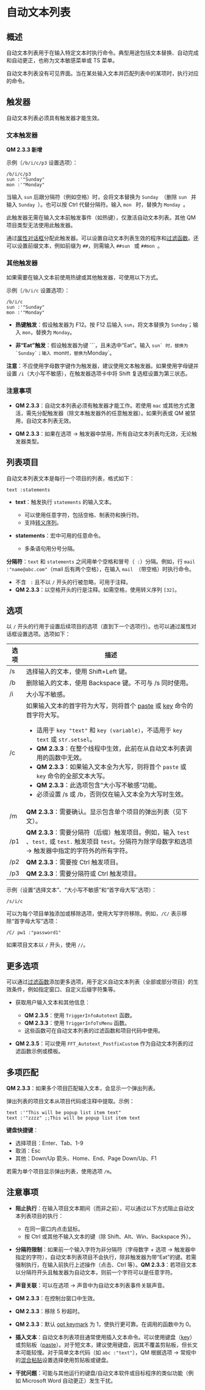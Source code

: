 # 自动文本列表

## 概述

自动文本列表用于在输入特定文本时执行命令。典型用途包括文本替换、自动完成和自动更正，也称为文本敏感菜单或 TS 菜单。

自动文本列表没有可见界面。当在某处输入文本并匹配列表中的某项时，执行对应的命令。

## 触发器

自动文本列表必须具有触发器才能生效。

### 文本触发器

**QM 2.3.3 新增**

示例（`/b/i/c/p3` 设置选项）：

```qm
/b/i/c/p3
sun :'"Sunday"
mon :'"Monday"
```

当输入 `sun` 后跟分隔符（例如空格）时，会将文本替换为 `Sunday `（删除 `sun ` 并输入 `Sunday `）。也可以按 Ctrl 代替分隔符。输入 `mon ` 时，替换为 `Monday `。

此触发器无需在输入文本前触发事件（如热键），仅激活自动文本列表。其他 QM 项目类型无法使用此触发器。

通过[属性对话框](IDH_PROPERTIES.md)分配此触发器。可以设置自动文本列表生效的程序和[过滤函数](#MoreOptions)。还可以设置前缀文本，例如前缀为 `##`，则需输入 `##sun ` 或 `##mon `。

### 其他触发器

如果需要在输入文本前使用热键或其他触发器，可使用以下方式。

示例（`/b/i/c` 设置选项）：

```qm
/b/i/c
sun :'"Sunday"
mon :'"Monday"
```

- **热键触发**：假设触发器为 F12。按 F12 后输入 `sun`，将文本替换为 `Sunday`；输入 `mon`，替换为 `Monday`。

- **非“Eat”触发**：假设触发器为键 ```，且未选中“Eat”。输入 ``sun` 时，替换为 `Sunday`；输入 ``mon` 时，替换为 `Monday`。

**注意**：不应使用字母数字键作为触发器，建议使用文本触发器。如果使用字母键并设置 `/i`（大小写不敏感），在触发器选项卡中将 Shift 复选框设置为第三状态。

### 注意事项

- **QM 2.3.3**：自动文本列表必须有触发器才能工作。若使用 `mac` 或其他方式激活，需先分配触发器（除文本触发器外的任意触发器）。如果列表或 QM 被禁用，自动文本列表无效。

- **QM 2.3.3**：如果在选项 -> 触发器中禁用，所有自动文本列表均无效，无论触发器类型。

## 列表项目

自动文本列表文本是每行一个项目的列表，格式如下：

```qm
text :statements
```

- **text**：触发执行 `statements` 的输入文本。
  - 可以使用任意字符，包括空格、制表符和换行符。
  - 支持[转义序列](IDP_CONSTANT.md)。

- **statements**：宏中可用的任意命令。
  - 多条语句用分号分隔。

**分隔符**：`text` 和 `statements` 之间用单个空格和冒号（` :`）分隔。例如，行 `mail  :"name@abc.com"`（mail 后有两个空格），在输入 ``mail ``（带空格）时执行命令。

- 不含 ` :` 且不以 `/` 开头的行被忽略，可用于注释。
- **QM 2.3.3**：以空格开头的行是注释。如需空格，使用转义序列 `[32]`。

## 选项

以 `/` 开头的行用于设置后续项目的选项（直到下一个选项行）。也可以通过属性对话框设置选项。选项如下：

| 选项 | 描述 |
|------|------|
| /s   | 选择输入的文本，使用 Shift+Left 键。 |
| /b   | 删除输入的文本，使用 Backspace 键。不可与 /s 同时使用。 |
| /i   | 大小写不敏感。 |
| /c   | 如果输入文本的首字符为大写，则将首个 [paste](IDP_PASTE.md) 或 [key](IDP_KEY.md) 命令的首字符大写。<ul><li>适用于 `key "text"` 和 `key (variable)`，不适用于 `key text` 或 `str.setsel`。</li><li>**QM 2.3.3**：在整个线程中生效，此前在从自动文本列表调用的函数中无效。</li><li>**QM 2.3.3**：如果输入文本全为大写，则将首个 `paste` 或 `key` 命令的全部文本大写。</li><li>**QM 2.3.3**：此选项包含“大小写不敏感”功能。</li><li>必须设置 /s 或 /b，否则仅在输入文本全为大写时生效。</li></ul> |
| /m   | **QM 2.3.3**：需要确认。显示包含单个项目的弹出列表（见下文）。 |
| /p1  | **QM 2.3.3**：需要分隔符（后缀）触发项目。例如，输入 `test `、`test,` 或 `test.` 触发项目 `test`。分隔符为除字母数字和选项 -> 触发器中指定的字符外的所有字符。 |
| /p2  | **QM 2.3.3**：需要按 Ctrl 触发项目。 |
| /p3  | **QM 2.3.3**：需要分隔符或 Ctrl 触发项目。 |

示例（设置“选择文本”、“大小写不敏感”和“首字母大写”选项）：

```qm
/s/i/c
```

可以为每个项目单独添加或移除选项，使用大写字符移除。例如，`/C/` 表示移除“首字母大写”选项：

```qm
/C/ pw1 :"password1"
```

如果项目文本以 `/` 开头，使用 `//`。

## <a name="MoreOptions"></a>更多选项

可以通过[过滤函数](IDH_TFF.md)添加更多选项，用于定义自动文本列表（全部或部分项目）的生效条件，例如指定窗口、自定义后缀字符集等。

- 获取用户输入文本和其他信息：
  - **QM 2.3.5**：使用 `TriggerInfoAutotext` 函数。
  - **QM 2.3.3**：使用 `TriggerInfoTsMenu` 函数。
  - 这些函数可在自动文本列表的过滤函数和项目代码中使用。

- **QM 2.3.5**：可以使用 `FFT_Autotext_PostfixCustom` 作为自动文本列表的过滤函数示例或模板。

## 多项匹配

**QM 2.3.3**：如果多个项目匹配输入文本，会显示一个弹出列表。

弹出列表的项目文本从项目代码或注释中提取。示例：

```qm
text :'"This will be popup list item text"
text :'"zzzz" ;;This will be popup list item text
```

**键盘快捷键**：
- 选择项目：Enter、Tab、1-9
- 取消：Esc
- 其他：Down/Up 箭头、Home、End、Page Down/Up、F1

若需为单个项目显示弹出列表，使用选项 `/m`。

## 注意事项

- **阻止执行**：在输入项目文本期间（而非之前），可以通过以下方式阻止自动文本列表项目的执行：
  - 在同一窗口内点击鼠标。
  - 按 Ctrl 或其他不输入文本的键（除 Shift、Alt、Win、Backspace 外）。

- **分隔符限制**：如果前一个输入字符为非分隔符（字母数字 + 选项 -> 触发器中指定的字符），自动文本列表项目不会执行，除非触发器为带“Eat”的键。若需强制执行，在输入前执行上述操作（点击、Ctrl 等）。**QM 2.3.3**：若项目文本以分隔符开头且触发器为自动文本，则前一个字符可以是任意字符。

- **声音关联**：可以在选项 -> 声音中为自动文本列表事件关联声音。

- **QM 2.3.3**：在控制台窗口中生效。

- **QM 2.3.3**：移除 5 秒超时。

- **QM 2.3.3**：默认 [opt keymark](IDP_OPT.md) 为 1，使执行更可靠。在调用的函数中为 0。

- **插入文本**：自动文本列表项目通常使用插入文本命令。可以使用键盘（[key](IDP_KEY.md)）或剪贴板（[paste](IDP_PASTE.md)）。对于短文本，建议使用键盘，因其不覆盖剪贴板，但长文本可能较慢。对于简单文本代码（如 `abc :"text"`），QM 根据选项 -> 常规中的[混合粘贴](IDP_PASTE.md)设置选择使用剪贴板或键盘。

- **干扰问题**：可能与其他运行的键盘/自动文本软件或目标程序的类似功能（例如 Microsoft Word 自动更正）发生干扰。